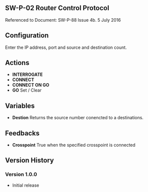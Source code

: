 ## SW-P-02 Router Control Protocol

Referenced to Document: SW-P-88 Issue 4b. 5 July 2016


## Configuration
Enter the IP address, port and source and destination count.

## Actions
- **INTERROGATE** 
- **CONNECT** 
- **CONNECT ON GO** 
- **GO** Set / Clear

## Variables
- **Destion** Returns the source number conencted to a destinations.

## Feedbacks
- **Crosspoint** True when the specified crosspoint is connected


## Version History

### Version 1.0.0
- Initial release